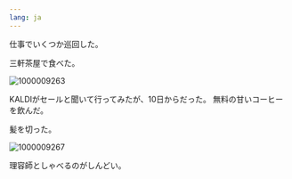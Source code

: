 ```yaml
---
lang: ja
---
```


仕事でいくつか巡回した。

三軒茶屋で食べた。

![1000009263](https://github.com/user-attachments/assets/9bf2601d-7655-49c4-80ef-e3f97b989d37)

KALDIがセールと聞いて行ってみたが、10日からだった。
無料の甘いコーヒーを飲んだ。

髪を切った。

![1000009267](https://github.com/user-attachments/assets/1d919fb8-5acb-402b-b881-ca583212ba9e)

理容師としゃべるのがしんどい。
